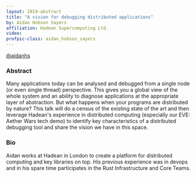 ```yaml
---
layout: 2019-abstract
title: "A vision for debugging distributed applications"
by: Aidan Hobson Sayers
affiliation: Hadean Supercomputing Ltd.
video: 
profpic-class: aidan_hobson_sayers
---
```


[@aidanhs](https://twitter.com/aidanhs)
<br/>

### Abstract

Many applications today can be analysed and debugged from a single node (or even single thread) perspective. This gives you a global view of the whole system and an ability to diagnose applications at the appropriate layer of abstraction. But what happens when your programs are distributed by nature? This talk will do a census of the existing state of the art and then leverage Hadean's experience in distributed computing (especially our EVE: Aether Wars tech demo) to identify key characteristics of a distributed debugging tool and share the vision we have in this space.

### Bio

Aidan works at Hadean in London to create a platform for distributed computing and key libraries on top. His previous experience was in devops and in his spare time participates in the Rust Infrastructure and Core Teams.

